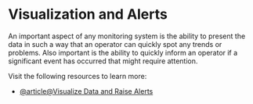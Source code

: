 # Visualization and Alerts

An important aspect of any monitoring system is the ability to present the data in such a way that an operator can quickly spot any trends or problems. Also important is the ability to quickly inform an operator if a significant event has occurred that might require attention.

Visit the following resources to learn more:

- [@article@Visualize Data and Raise Alerts](https://learn.microsoft.com/en-us/azure/architecture/best-practices/monitoring#visualizing-data-and-raising-alerts)